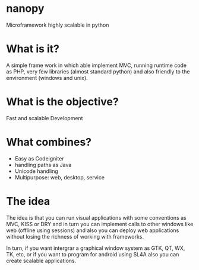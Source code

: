 # nanopy
Microframework highly scalable in python

# What is it?

A simple frame work in which able implement MVC, running runtime code as PHP, very few libraries (almost standard python) and also friendly to the environment (windows and unix).


# What is the objective?

Fast and scalable Development


# What combines?

- Easy as Codeigniter
- handling paths as Java
- Unicode handling
- Multipurpose: web, desktop, service

# The idea
The idea is that you can run visual applications with some conventions as MVC, KISS or DRY and in turn you can implement calls to other windows like web (offline using sessions) and also you can deploy web applications without losing the richness of working with frameworks.

In turn, if you want intergrar a graphical window system as GTK, QT, WX, TK, etc, or if you want to program for android using SL4A also you can create scalable applications.

